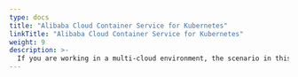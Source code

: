 ```yaml
---
type: docs
title: "Alibaba Cloud Container Service for Kubernetes"
linkTitle: "Alibaba Cloud Container Service for Kubernetes"
weight: 9
description: >-
  If you are working in a multi-cloud environment, the scenario in this section will guide on creating a Alibaba Cloud Container Service for Kubernetes and onboard it as an Azure Arc-enabled Kubernetes cluster in an automated fashion using Terraform.
---
```

